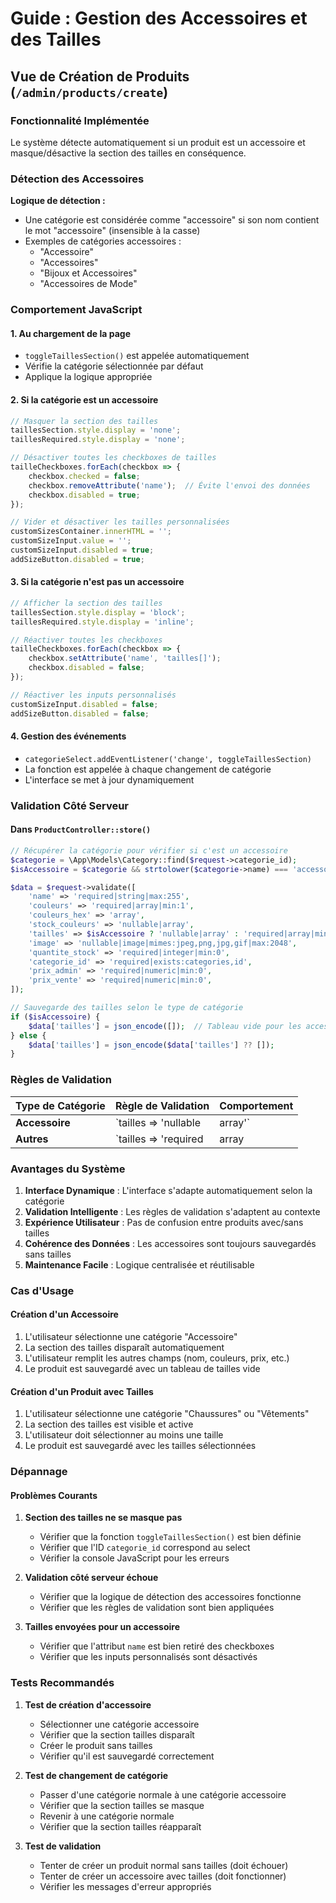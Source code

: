 # Guide : Gestion des Accessoires et des Tailles

## Vue de Création de Produits (`/admin/products/create`)

### Fonctionnalité Implémentée

Le système détecte automatiquement si un produit est un accessoire et masque/désactive la section des tailles en conséquence.

### Détection des Accessoires

**Logique de détection :**
- Une catégorie est considérée comme "accessoire" si son nom contient le mot "accessoire" (insensible à la casse)
- Exemples de catégories accessoires :
  - "Accessoire"
  - "Accessoires" 
  - "Bijoux et Accessoires"
  - "Accessoires de Mode"

### Comportement JavaScript

#### 1. Au chargement de la page
- `toggleTaillesSection()` est appelée automatiquement
- Vérifie la catégorie sélectionnée par défaut
- Applique la logique appropriée

#### 2. Si la catégorie est un accessoire
```javascript
// Masquer la section des tailles
taillesSection.style.display = 'none';
taillesRequired.style.display = 'none';

// Désactiver toutes les checkboxes de tailles
tailleCheckboxes.forEach(checkbox => {
    checkbox.checked = false;
    checkbox.removeAttribute('name');  // Évite l'envoi des données
    checkbox.disabled = true;
});

// Vider et désactiver les tailles personnalisées
customSizesContainer.innerHTML = '';
customSizeInput.value = '';
customSizeInput.disabled = true;
addSizeButton.disabled = true;
```

#### 3. Si la catégorie n'est pas un accessoire
```javascript
// Afficher la section des tailles
taillesSection.style.display = 'block';
taillesRequired.style.display = 'inline';

// Réactiver toutes les checkboxes
tailleCheckboxes.forEach(checkbox => {
    checkbox.setAttribute('name', 'tailles[]');
    checkbox.disabled = false;
});

// Réactiver les inputs personnalisés
customSizeInput.disabled = false;
addSizeButton.disabled = false;
```

#### 4. Gestion des événements
- `categorieSelect.addEventListener('change', toggleTaillesSection)`
- La fonction est appelée à chaque changement de catégorie
- L'interface se met à jour dynamiquement

### Validation Côté Serveur

#### Dans `ProductController::store()`

```php
// Récupérer la catégorie pour vérifier si c'est un accessoire
$categorie = \App\Models\Category::find($request->categorie_id);
$isAccessoire = $categorie && strtolower($categorie->name) === 'accessoire';

$data = $request->validate([
    'name' => 'required|string|max:255',
    'couleurs' => 'required|array|min:1',
    'couleurs_hex' => 'array',
    'stock_couleurs' => 'nullable|array',
    'tailles' => $isAccessoire ? 'nullable|array' : 'required|array|min:1',
    'image' => 'nullable|image|mimes:jpeg,png,jpg,gif|max:2048',
    'quantite_stock' => 'required|integer|min:0',
    'categorie_id' => 'required|exists:categories,id',
    'prix_admin' => 'required|numeric|min:0',
    'prix_vente' => 'required|numeric|min:0',
]);

// Sauvegarde des tailles selon le type de catégorie
if ($isAccessoire) {
    $data['tailles'] = json_encode([]);  // Tableau vide pour les accessoires
} else {
    $data['tailles'] = json_encode($data['tailles'] ?? []);
}
```

### Règles de Validation

| Type de Catégorie | Règle de Validation | Comportement |
|-------------------|---------------------|--------------|
| **Accessoire** | `tailles => 'nullable|array'` | Tailles non requises, sauvegardées comme tableau vide |
| **Autres** | `tailles => 'required|array|min:1'` | Tailles obligatoires, au moins une taille requise |

### Avantages du Système

1. **Interface Dynamique** : L'interface s'adapte automatiquement selon la catégorie
2. **Validation Intelligente** : Les règles de validation s'adaptent au contexte
3. **Expérience Utilisateur** : Pas de confusion entre produits avec/sans tailles
4. **Cohérence des Données** : Les accessoires sont toujours sauvegardés sans tailles
5. **Maintenance Facile** : Logique centralisée et réutilisable

### Cas d'Usage

#### Création d'un Accessoire
1. L'utilisateur sélectionne une catégorie "Accessoire"
2. La section des tailles disparaît automatiquement
3. L'utilisateur remplit les autres champs (nom, couleurs, prix, etc.)
4. Le produit est sauvegardé avec un tableau de tailles vide

#### Création d'un Produit avec Tailles
1. L'utilisateur sélectionne une catégorie "Chaussures" ou "Vêtements"
2. La section des tailles est visible et active
3. L'utilisateur doit sélectionner au moins une taille
4. Le produit est sauvegardé avec les tailles sélectionnées

### Dépannage

#### Problèmes Courants

1. **Section des tailles ne se masque pas**
   - Vérifier que la fonction `toggleTaillesSection()` est bien définie
   - Vérifier que l'ID `categorie_id` correspond au select
   - Vérifier la console JavaScript pour les erreurs

2. **Validation côté serveur échoue**
   - Vérifier que la logique de détection des accessoires fonctionne
   - Vérifier que les règles de validation sont bien appliquées

3. **Tailles envoyées pour un accessoire**
   - Vérifier que l'attribut `name` est bien retiré des checkboxes
   - Vérifier que les inputs personnalisés sont désactivés

### Tests Recommandés

1. **Test de création d'accessoire**
   - Sélectionner une catégorie accessoire
   - Vérifier que la section tailles disparaît
   - Créer le produit sans tailles
   - Vérifier qu'il est sauvegardé correctement

2. **Test de changement de catégorie**
   - Passer d'une catégorie normale à une catégorie accessoire
   - Vérifier que la section tailles se masque
   - Revenir à une catégorie normale
   - Vérifier que la section tailles réapparaît

3. **Test de validation**
   - Tenter de créer un produit normal sans tailles (doit échouer)
   - Tenter de créer un accessoire avec tailles (doit fonctionner)
   - Vérifier les messages d'erreur appropriés
